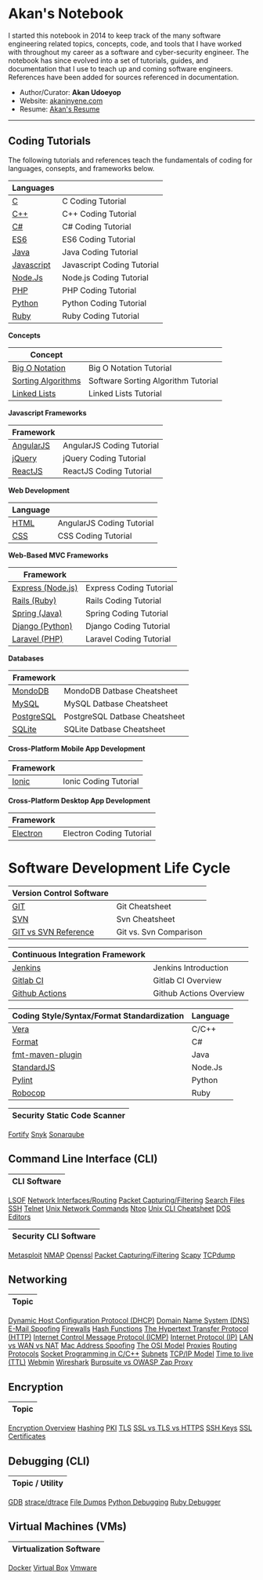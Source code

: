 
# Akan's Notebook

I started this notebook in 2014 to keep track of the many software engineering related topics, concepts, code, and tools that I have worked with throughout my career as a software and cyber-security engineer. The notebook has since evolved into a set of tutorials, guides, and documentation that I use to teach up and coming software engineers. References have been added for sources referenced in documentation.


- Author/Curator: **Akan Udoeyop**
- Website: [akaninyene.com](http://akaninyene.com)<br/>
- Resume: [Akan's Resume](https://akaninyene.com/#/resume)<br/>

-----

## Coding Tutorials

The following tutorials and references teach the fundamentals  of coding for languages, consepts, and frameworks below.

|**Languages**| |
|---| ---
[C](modules/coding/languages/c)| C Coding Tutorial
[C++](modules/coding/languages/c++)| C++ Coding Tutorial
[C#](modules/coding/languages/c-sharp)| C# Coding Tutorial
[ES6](modules/coding/languages/es6)| ES6 Coding Tutorial
[Java](modules/coding/languages/java)| Java  Coding Tutorial
[Javascript](modules/coding/languages/javascript)| Javascript  Coding Tutorial
[Node.Js](modules/coding/languages/nodejs)| Node.js  Coding Tutorial
[PHP](modules/coding/languages/php)| PHP  Coding Tutorial
[Python](modules/coding/languages/python)| Python  Coding Tutorial
[Ruby](modules/coding/languages/ruby)| Ruby  Coding Tutorial

**Concepts**

|**Concept**| |
|---| ---
[Big O Notation](modules/coding/concepts/big_o_notation.md)| Big O Notation Tutorial
[Sorting Algorithms](modules/coding/concepts/sorting.md)| Software Sorting Algorithm Tutorial
[Linked Lists](modules/coding/concepts/linked_lists.md)| Linked Lists Tutorial


**Javascript Frameworks**

|**Framework**| |
|---| ---
[AngularJS](modules/coding/languages/angularjs) | AngularJS Coding Tutorial
[jQuery](modules/coding/languages/jquery) | jQuery Coding Tutorial
[ReactJS](modules/coding/languages/reactjs) | ReactJS Coding Tutorial

**Web Development**

|**Language**| |
|---| ---
[HTML](modules/coding/languages/html) | AngularJS Coding Tutorial
[CSS](modules/coding/languages/css) | CSS Coding Tutorial

**Web-Based MVC Frameworks**

|**Framework**| |
|---| ---
[Express (Node.js)](modules/coding/web-application/express) | Express Coding Tutorial
[Rails (Ruby)](modules/coding/web-application/rails) | Rails Coding Tutorial
[Spring (Java)](modules/coding/web-application/spring) | Spring Coding Tutorial
[Django (Python)](modules/coding/web-application/django) | Django Coding Tutorial
[Laravel (PHP)](modules/coding/web-application/laravel) | Laravel Coding Tutorial

**Databases**

|**Framework**| |
|---| ---
[MondoDB](modules/databases/mongodb.md) | MondoDB Datbase Cheatsheet
[MySQL](modules/databases/mysql.md) | MySQL Datbase Cheatsheet
[PostgreSQL](modules/databases/postgres.md) | PostgreSQL Datbase Cheatsheet
[SQLite](modules/databases/sqlite.md) | SQLite Datbase Cheatsheet

**Cross-Platform Mobile App Development**

|**Framework**| |
|---| ---
[Ionic](modules/coding/languages/ionic) | Ionic Coding Tutorial

**Cross-Platform Desktop App Development**

|**Framework**| |
|---| ---
[Electron](modules/coding/languages/electron) | Electron Coding Tutorial

# Software Development Life Cycle

|**Version Control Software**| |
|---| ---
[GIT](modules/version-control/git.md) | Git Cheatsheet
[SVN](modules/version-control/svn.md) | Svn Cheatsheet
[GIT vs SVN Reference](modules/version-control/git-svn.md) | Git vs. Svn Comparison


|**Continuous Integration Framework**| |
|---| ---
[Jenkins](modules/continuous-integration/jenkins.md) | Jenkins Introduction
[Gitlab CI](modules/continuous-integration/gitlab-ci.md) | Gitlab CI Overview
[Github Actions](modules/continuous-integration/github-actions.md) | Github Actions Overview

|**Coding Style/Syntax/Format Standardization**|Language|
|---| ---
[Vera](modules/coding/coding_standards/c-c++/vera.md) | C/C++
[Format](modules/coding/coding_standards/c#/format.md) | C#
[fmt-maven-plugin](modules/coding/coding_standards/java/fmt-maven-plugin.md) | Java
[StandardJS](modules/coding/coding_standards/nodejs/standardjs.md) | Node.Js
[Pylint](modules/coding/coding_standards/python/pylint.md) | Python
[Robocop](modules/coding/coding_standards/ruby/robocop.md) | Ruby



|**Security Static Code Scanner**|
|---|
[Fortify](modules/coding/coding_standards/security/fortify.md)
[Snyk](modules/coding/coding_standards/security/snyk.md)
[Sonarqube](modules/coding/coding_standards/security/sonarqube.md)

## Command Line Interface (CLI)

|**CLI Software**|
|---|
[LSOF](modules/cli/lsof.md)
[Network Interfaces/Routing](modules/cli/network_interfaces_routing.md)
[Packet Capturing/Filtering](modules/cli/packet_capture_filtering.md)
[Search Files](modules/cli/search_files.md)
[SSH](modules/cli/ssh.md)
[Telnet](modules/cli/telnet.md)
[Unix Network Commands](modules/cli/unix_network_commands.md)
[Ntop](modules/cli/ntop.md)
[Unix CLI Cheatsheet](modules/cli/unix_cli_cheatsheet.md)
[DOS](modules/cli/dos_cheatcheet.md)
[Editors](modules/cli/editors.md)

|**Security CLI Software**|
|---|
[Metasploit](modules/cli/security/metasploit.md)
[NMAP](modules/cli/security/nmap.md)
[Openssl](modules/cli/security/openssl.md)
[Packet Capturing/Filtering](modules/cli/security/packet_capture_filtering.md)
[Scapy](modules/cli/security/scapy.md)
[TCPdump](modules/cli/security/tcpdump.md)

## Networking

|**Topic**|
|---|
[Dynamic Host Configuration Protocol (DHCP)](modules/networking/dhcp.md)
[Domain Name System (DNS)](modules/networking/dns.md)
[E-Mail Spoofing](modules/networking/email-spoofing.md)
[Firewalls](modules/networking/firewalls.md)
[Hash Functions](modules/networking/hash_functions.md)
[The Hypertext Transfer Protocol (HTTP)](modules/networking/http.md)
[Internet Control Message Protocol (ICMP)](modules/networking/icmp.md)
[Internet Protocol (IP)](modules/networking/ip.md)
[LAN vs WAN vs NAT](modules/networking/lan_wan_nat.md)
[Mac Address Spoofing](modules/networking/mac_spoofing.md)
[The OSI Model](modules/networking/osi.md)
[Proxies](modules/networking/proxies.md)
[Routing Protocols](modules/networking/routing-protocols.md)
[Socket Programming in C/C++](modules/networking/sockets.md)
[Subnets](modules/networking/ssl_tls_https.md)
[TCP/IP Model](modules/networking/tcp_ip_model.md)
[Time to live (TTL)](modules/networking/ttl.md)
[Webmin](modules/networking/webmin.md)
[Wireshark](modules/networking/wireshark.md)
[Burpsuite vs OWASP Zap Proxy](modules/networking/burpsuite_zap_proxy.md)

## Encryption

|**Topic**|
|---|
[Encryption Overview](modules/encryption/encryption.md)
[Hashing](modules/encryption/hashing.md)
[PKI](modules/encryption/pki.md)
[TLS](modules/encryption/tls.md)
[SSL vs TLS vs HTTPS](modules/encryption/ssl_tls_https.md)
[SSH Keys](modules/encryption/ssh_keys.md)
[SSL Certificates](modules/encryption/ssh_certificates.md)


## Debugging (CLI)

|**Topic / Utility**|
|---|
[GDB](modules/debugging/gdb.md)
[strace/dtrace](modules/debugging/debugging.md)
[File Dumps](modules/debugging/file_dumps.md)
[Python Debugging](modules/debugging/python_debugging_utilities.md)
[Ruby Debugger](modules/debugging/ruby_debugger.md)


## Virtual Machines (VMs)

|**Virtualization Software**|
|---|
[Docker](modules/virtual-machines/docker.md)
[Virtual Box](modules/virtual-machines/virtual-box.md)
[Vmware](modules/virtual-machines/vmware.md)
